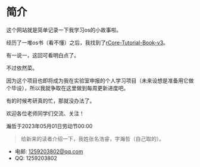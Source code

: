 <!--
想要将《操作系统真象还原》学习并实现完，

这里的笔记并非照搬书里内容，而主要记载实现过程的重难点以及解决方案。

实验环境： 

- OS: `Ubuntu 20.04.4 LTS`

- VMWare: `8 cores, 8GB Memory`

- CPU: `Pentium(R) Dual-Core CPU E6500 @ 2.93GHz × 2`

- Memory: `8GB DDR3`

### 最近在看《Linux内核完全注释》～

#### 大概率每日更新，欢迎喜欢OS的小伙伴与我交流！

-->

# 简介

这个网站就是简单记录一下我学习os的小故事啦。

经历了一堆os书（看不懂）之后，我找到了[rCore-Tutorial-Book-v3](http://rcore-os.cn/rCore-Tutorial-Book-v3/index.html)。

有一说一，这回可看明白点了。

不过依然菜。

因为这个项目也即将成为我在实验室申报的个人学习项目（未来设想是准备用它做个毕设），所以我就争取在这里做到每周更新进度吧。

有的时候考研真的忙，那就没办法了。

欢迎各位老师同学们交流、关注！

瀚哲于2023年05月01日劳动节00:00

> 给新来的读者介绍一下，我姓张名浩睿，字瀚哲（自己取的）。

- 电邮: 1259203802@qq.com
- QQ: 1259203802
